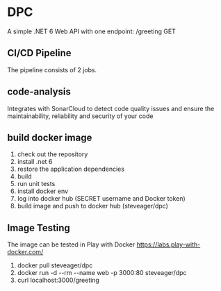 # DPC
A simple .NET 6 Web API with one endpoint: /greeting GET

CI/CD Pipeline
--------------
The pipeline consists of 2 jobs.

code-analysis
----------------
Integrates with SonarCloud to detect code quality issues and ensure the maintainability, reliability and security of your code

build docker image
------------------
1. check out the repository
2. install .net 6
3. restore the application dependencies
4. build
5. run unit tests
6. install docker env
7. log into docker hub (SECRET username and Docker token)
8. build image and push to docker hub (steveager/dpc)

Image Testing
-------------
The image can be tested in Play with Docker https://labs.play-with-docker.com/
1. docker pull steveager/dpc
2. docker run -d --rm --name web -p 3000:80 steveager/dpc
3. curl localhost:3000/greeting
